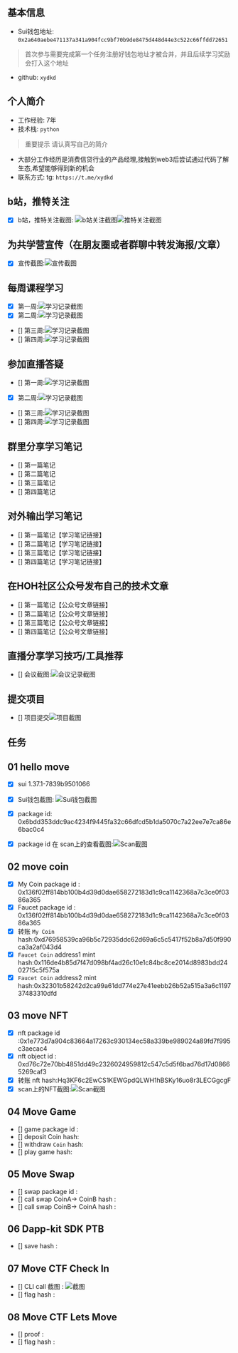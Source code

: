 ## 基本信息
- Sui钱包地址: `0x2a640aebe471137a341a904fcc9bf70b9de8475d448d44e3c522c66ffdd72651`
> 首次参与需要完成第一个任务注册好钱包地址才被合并，并且后续学习奖励会打入这个地址
- github: `xydkd`

## 个人简介
- 工作经验: 7年
- 技术栈: `python`
> 重要提示 请认真写自己的简介
- 大部分工作经历是消费信贷行业的产品经理,接触到web3后尝试通过代码了解生态,希望能够得到新的机会
- 联系方式: tg: `https://t.me/xydkd` 

## b站，推特关注

- [x] b站，推特关注截图: ![b站关注截图](./images/3.png)![推特关注截图](./images/4.png)

## 为共学营宣传（在朋友圈或者群聊中转发海报/文章）

- [x] 宣传截图:![宣传截图](./images/8.png)

## 每周课程学习

- [x] 第一周:![学习记录截图](./images/5.png)
- [x] 第二周:![学习记录截图](./images/9.png)
- [] 第三周:![学习记录截图](./images/你的图片地址)
- [] 第四周:![学习记录截图](./images/你的图片地址)

## 参加直播答疑

- [] 第一周:![学习记录截图](./images/你的图片地址)
- [x] 第二周:![学习记录截图](./images/7.png)
- [] 第三周:![学习记录截图](./images/你的图片地址)
- [] 第四周:![学习记录截图](./images/你的图片地址)

## 群里分享学习笔记

- [] 第一篇笔记
- [] 第二篇笔记
- [] 第三篇笔记
- [] 第四篇笔记

## 对外输出学习笔记

- [] 第一篇笔记【学习笔记链接】
- [] 第二篇笔记【学习笔记链接】
- [] 第三篇笔记【学习笔记链接】
- [] 第四篇笔记【学习笔记链接】

## 在HOH社区公众号发布自己的技术文章

- [] 第一篇笔记【公众号文章链接】
- [] 第二篇笔记【公众号文章链接】
- [] 第三篇笔记【公众号文章链接】
- [] 第四篇笔记【公众号文章链接】

## 直播分享学习技巧/工具推荐

- [] 会议截图:![会议记录截图](./images/)

## 提交项目

- [] 项目提交![项目截图](./images/6.png)

## 任务

##   01 hello move  
- [x] sui 1.37.1-7839b9501066
- [x] Sui钱包截图: ![Sui钱包截图](./images/1.png)
- [x] package id: 0x6bdd353ddc9ac4234f9445fa32c66dfcd5b1da5070c7a22ee7e7ca86e6bac0c4
- [x] package id 在 scan上的查看截图:![Scan截图](./images/2.png)


##   02 move coin
- [x] My Coin package id : 0x136f02ff814bb100b4d39d0dae658272183d1c9ca1142368a7c3ce0f0386a365
- [x] Faucet package id : 0x136f02ff814bb100b4d39d0dae658272183d1c9ca1142368a7c3ce0f0386a365
- [x] 转账 `My Coin` hash:0xd76958539ca96b5c72935ddc62d69a6c5c5417f52b8a7d50f990ca3a2af043d4
- [x] `Faucet Coin` address1 mint hash:0x116de4b85d7f47d098bf4ad26c10e1c84bc8ce2014d8983bdd2402715c5f575a
- [x] `Faucet Coin` address2 mint hash:0x32301b58242d2ca99a61dd774e27e41eebb26b52a515a3a6c119737483310dfd

##   03 move NFT
- [x] nft package id :0x1e773d7a904c83664a17263c930134ec58a339be989024a89fd7f995c3aecac4
- [x] nft object id : 0xd76c72e70bb4851dd49c2326024959812c547c5d5f6bad76d17d08665269caf3
- [x] 转账 nft  hash:Hq3KF6c2EwCS1KEWGpdQLWH1hBSKy16uo8r3LECGgcgF
- [x] scan上的NFT截图:![Scan截图](./images/10.png)

##   04 Move Game
- [] game package id :
- [] deposit Coin hash:
- [] withdraw `Coin` hash:
- [] play game hash:

##   05 Move Swap
- [] swap package id :
- [] call swap CoinA-> CoinB  hash :
- [] call swap CoinB-> CoinA  hash :

##   06 Dapp-kit SDK PTB
- [] save hash :

##   07 Move CTF Check In
- [] CLI call 截图 : ![截图](./images/你的图片地址)
- [] flag hash :

##   08 Move CTF Lets Move
- [] proof : 
- [] flag hash :
